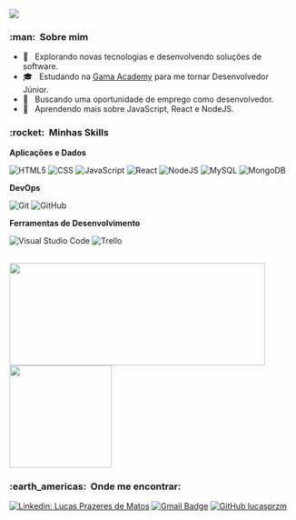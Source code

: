 ![](https://komarev.com/ghpvc/?username=lucasprzm&color=brightgreen)

<h3> :man: &nbsp;Sobre mim </h3>

- 🤔 &nbsp; Explorando novas tecnologias e desenvolvendo soluções de software.
- 🎓 &nbsp; Estudando na <a href="https://www.gama.academy/">Gama Academy</a> para me tornar Desenvolvedor Júnior.
- 💼 &nbsp; Buscando uma oportunidade de emprego como desenvolvedor.
- 🌱 &nbsp; Aprendendo mais sobre JavaScript, React e NodeJS.

<h3> :rocket: &nbsp;Minhas Skills </h3>

**Aplicações e Dados**

![HTML5](https://img.shields.io/badge/HTML5-E34F26?style=for-the-badge&logo=html5&logoColor=white)
![CSS](https://img.shields.io/badge/CSS3-1572B6?style=for-the-badge&logo=css3&logoColor=white)
![JavaScript](https://img.shields.io/badge/JavaScript-323330?style=for-the-badge&logo=javascript&logoColor=F7DF1E)
![React](https://img.shields.io/badge/React-20232A?style=for-the-badge&logo=react&logoColor=61DAFB)
![NodeJS](https://img.shields.io/badge/Node.js-339933?style=for-the-badge&logo=nodedotjs&logoColor=white)
![MySQL](https://img.shields.io/badge/MySQL-005C84?style=for-the-badge&logo=mysql&logoColor=white)
![MongoDB](https://img.shields.io/badge/MongoDB-4EA94B?style=for-the-badge&logo=mongodb&logoColor=white)

**DevOps**

![Git](https://img.shields.io/badge/-Git-333333?style=flat&logo=git)
![GitHub](https://img.shields.io/badge/-GitHub-333333?style=flat&logo=github)

**Ferramentas de Desenvolvimento**

![Visual Studio Code](https://img.shields.io/badge/-Visual%20Studio%20Code-333333?style=flat&logo=visual-studio-code&logoColor=007ACC)
![Trello](https://img.shields.io/badge/-Trello-333333?style=flat&logo=trello&logoColor=007ACC)

<br/>

<a href="https://github.com/lucasprzm">
  <img height="180em" width="450px" src="https://github-readme-stats.vercel.app/api?username=lucasprzm&theme=dark&show_icons=true" />
</a>
<a href="https://github.com/lucasprzm">
  <img height="180em" src="https://github-readme-stats.vercel.app/api/top-langs/?username=lucasprzm&theme=dark&layout=compact" />
</a>

<br/>

<h3> :earth_americas: &nbsp;Onde me encontrar: </h3>

[![Linkedin: Lucas Prazeres de Matos](https://img.shields.io/badge/-lucasprazeresdematos-blue?style=flat-square&logo=Linkedin&logoColor=white&link=https://www.linkedin.com/in/lucasprazeresdematos/)](https://www.linkedin.com/in/lucasprazeresdematos/)
[![Gmail Badge](https://img.shields.io/badge/-lucasprzm@gmail.com-006bed?style=flat-square&logo=Gmail&logoColor=white&link=mailto:lucasprzm@gmail.com)](mailto:lucasprzm@gmail.com)
[![GitHub lucasprzm](https://img.shields.io/github/followers/lucasprzm?label=follow&style=social)](https://github.com/lucasprzm)
